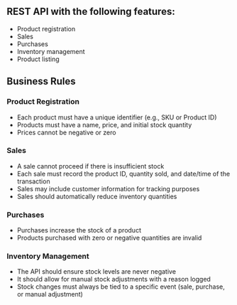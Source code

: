 ## REST API with the following features:

- Product registration
- Sales
- Purchases
- Inventory management
- Product listing

## Business Rules

### Product Registration

- Each product must have a unique identifier (e.g., SKU or Product ID)
- Products must have a name, price, and initial stock quantity
- Prices cannot be negative or zero

### Sales

- A sale cannot proceed if there is insufficient stock
- Each sale must record the product ID, quantity sold, and date/time of the transaction
- Sales may include customer information for tracking purposes
- Sales should automatically reduce inventory quantities

### Purchases

- Purchases increase the stock of a product
- Products purchased with zero or negative quantities are invalid

### Inventory Management

- The API should ensure stock levels are never negative
- It should allow for manual stock adjustments with a reason logged 
- Stock changes must always be tied to a specific event (sale, purchase, or manual adjustment)